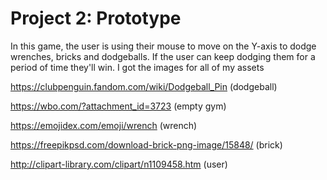 # Project 2: Prototype

In this game, the user is using their mouse to move on the Y-axis to dodge wrenches, bricks and dodgeballs. If the user can keep dodging them for a period of time they'll win. I got the images for all of my assets

https://clubpenguin.fandom.com/wiki/Dodgeball_Pin (dodgeball)

https://wbo.com/?attachment_id=3723 (empty gym)

https://emojidex.com/emoji/wrench (wrench)

https://freepikpsd.com/download-brick-png-image/15848/ (brick)

http://clipart-library.com/clipart/n1109458.htm (user)
